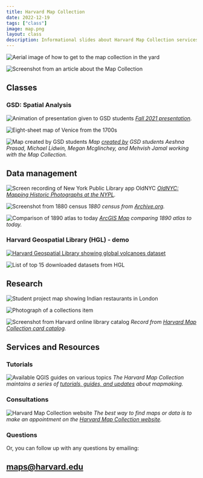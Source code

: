 ```yaml
---
title: Harvard Map Collection
date: 2022-12-19
tags: ["class"]
image: map.png
layout: class
description: Informational slides about Harvard Map Collection services and how to make use of them
---
```


![Aerial image of how to get to the map collection in the yard](../media/map-collection-directions.png)


![Screenshot from an article about the Map Collection](../media/intro.png)


## Classes

### GSD: Spatial Analysis
![Animation of presentation given to GSD students](../media/spatial-analysis.gif)
*[Fall 2021 presentation](https://docs.google.com/presentation/d/141irEQNA3_SAY2sWqDPoZAheSil0gZZR7yfGWNJhVKg/edit#slide=id.gea70bf8953_0_22).* 

![Eight-sheet map of Venice from the 1700s](../media/venice.jpg)


![Map created by GSD students](../media/spatial-analysis.png)
*Map [created by](https://mapping.share.library.harvard.edu/blog/2021/vis-2128/) GSD students Aeshna Prasad, Michael Lidwin, Megan Mcglinchey, and Mehvish Jamal working with the Map Collection.* 


## Data management

![Screen recording of New York Public Library app OldNYC](../media/oldnyc.gif)
*[OldNYC: Mapping Historic Photographs at the NYPL](https://www.oldnyc.org/).* 

![Screenshot from 1880 census](../media/1880-census.png)
*1880 census from [Archive.org](https://archive.org/details/10thcensus0561unit/page/n45/mode/2up?view=theater).* 

![Comparison of 1890 atlas to today](../media/spyglass-arcgis.gif)
*[ArcGIS Map](https://harvard-cga.maps.arcgis.com/apps/webappviewer/index.html?id=4f084606c3f64df8a32ce2ad938a43f6) comparing 1890 atlas to today.* 

### Harvard Geospatial Library (HGL) - demo
<a href="https://hgl.harvard.edu/?_gl=1*1baydol*_ga*MjAzMTA2OTU0Mi4xNjY3NTAwMTIx*_ga_3CXC97RWEK*czE3NDg4ODUzNTAkbzkxJGcwJHQxNzQ4ODg1MzUwJGo2MCRsMCRoMA.."><img src="../media/live-hgl.png" alt="Harvard Geospatial Library showing global volcanoes dataset"></img></a>


![List of top 15 downloaded datasets from HGL](../media/top-hgl.png)



## Research
![Student project map showing Indian restaurants in London](../media/jess-map.png)

![Photograph of a collections item](../media/restaurant.png)

![Screenshot from Harvard online library catalog](../media/climate-reactions.png)
*Record from  [Harvard Map Collection card catalog](https://iiif.lib.harvard.edu/manifests/view/drs:45555303$402i).* 

## Services and Resources

### Tutorials

![Available QGIS guides on various topics](../media/qgis-tutorials.png)
_The Harvard Map Collection maintains a series of [tutorials, guides, and updates](https://gis-harvard.pubpub.org/) about mapmaking._

### Consultations

![Harvard Map Collection website](../media/hmc-website.png)
_The best way to find maps or data is to make an appointment on the [Harvard Map Collection website](https://library.harvard.edu/libraries/harvard-map-collection)._


### Questions
Or, you can follow up with any questions by emailing:
## maps@harvard.edu

